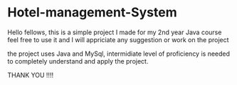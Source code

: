 # Hotel-management-System
Hello fellows, this is a simple project I made for my 2nd year Java course feel free to use it and I will appriciate any suggestion or work on the project

the project uses Java and MySql, intermidiate level of proficiency is needed to completely understand and apply the project.

THANK YOU !!!!
